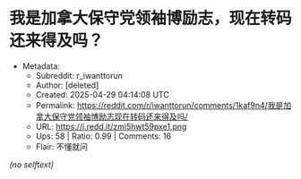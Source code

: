 # 我是加拿大保守党领袖博励志，现在转码还来得及吗？

- Metadata:
  - Subreddit: r_iwanttorun
  - Author: [deleted]
  - Created: 2025-04-29 04:14:08 UTC
  - Permalink: https://reddit.com/r/iwanttorun/comments/1kaf9n4/我是加拿大保守党领袖博励志现在转码还来得及吗/
  - URL: https://i.redd.it/zmi5hwt59pxe1.png
  - Ups: 58 | Ratio: 0.99 | Comments: 16
  - Flair: 不懂就问

_(no selftext)_
